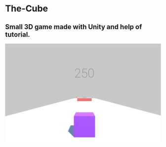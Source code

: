 # The-Cube
Small 3D game made with Unity and help of tutorial.
--------------------------------------------------
![Screenshot](/Screenshots/Base_screenshot.png)
